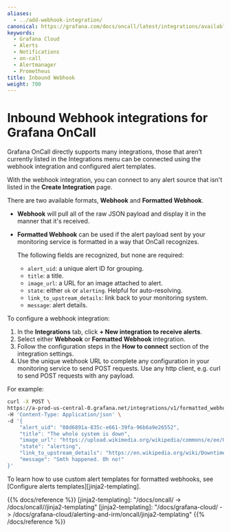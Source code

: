 ```yaml
---
aliases:
  - ../add-webhook-integration/
canonical: https://grafana.com/docs/oncall/latest/integrations/available-integrations/configure-webhook/
keywords:
  - Grafana Cloud
  - Alerts
  - Notifications
  - on-call
  - Alertmanager
  - Prometheus
title: Inbound Webhook
weight: 700
---
```


# Inbound Webhook integrations for Grafana OnCall

Grafana OnCall directly supports many integrations, those that aren’t currently listed in the Integrations menu can be
connected using the webhook integration and configured alert templates.

With the webhook integration, you can connect to any alert source that isn't listed in the **Create Integration** page.

There are two available formats, **Webhook** and **Formatted Webhook**.

- **Webhook** will pull all of the raw JSON payload and display it in the manner that it's received.
- **Formatted Webhook** can be used if the alert payload sent by your monitoring service is formatted in a way that
  OnCall recognizes.

  The following fields are recognized, but none are required:

  - `alert_uid`: a unique alert ID for grouping.
  - `title`: a title.
  - `image_url`: a URL for an image attached to alert.
  - `state`: either `ok` or `alerting`. Helpful for auto-resolving.
  - `link_to_upstream_details`: link back to your monitoring system.
  - `message`: alert details.

To configure a webhook integration:

1. In the **Integrations** tab, click **+ New integration to receive alerts**.
2. Select either **Webhook** or **Formatted Webhook** integration.
3. Follow the configuration steps in the **How to connect** section of the integration settings.
4. Use the unique webhook URL to complete any configuration in your monitoring service to send POST requests. Use any
   http client, e.g. curl to send POST requests with any payload.

For example:

```bash
curl -X POST \
https://a-prod-us-central-0.grafana.net/integrations/v1/formatted_webhook/m12xmIjOcgwH74UF8CN4dk0Dh/ \
-H 'Content-Type: Application/json' \
-d '{
    "alert_uid": "08d6891a-835c-e661-39fa-96b6a9e26552",
    "title": "The whole system is down",
    "image_url": "https://upload.wikimedia.org/wikipedia/commons/e/ee/Grumpy_Cat_by_Gage_Skidmore.jpg",
    "state": "alerting",
    "link_to_upstream_details": "https://en.wikipedia.org/wiki/Downtime",
    "message": "Smth happened. Oh no!"
}'
```

To learn how to use custom alert templates for formatted webhooks, see
[Configure alerts templates][jinja2-templating].

{{% docs/reference %}}
[jinja2-templating]: "/docs/oncall/ -> /docs/oncall/<ONCALL VERSION>/jinja2-templating"
[jinja2-templating]: "/docs/grafana-cloud/ -> /docs/grafana-cloud/alerting-and-irm/oncall/jinja2-templating"
{{% /docs/reference %}}
